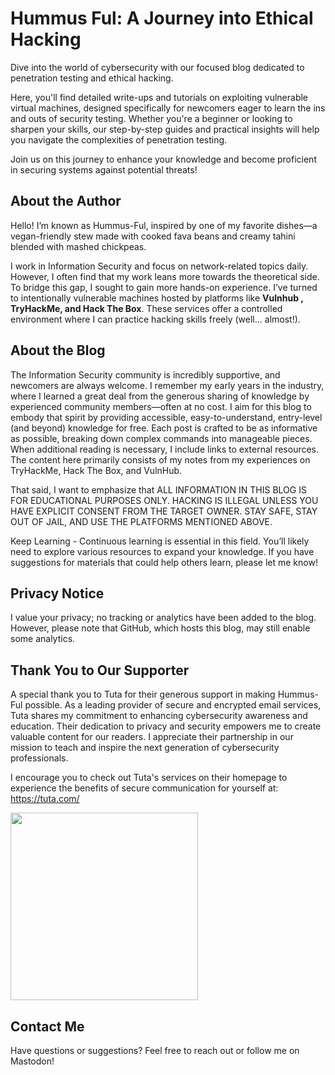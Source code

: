 # Hummus Ful: A Journey into Ethical Hacking
Dive into the world of cybersecurity with our focused blog dedicated to penetration testing and ethical hacking.

Here, you'll find detailed write-ups and tutorials on exploiting vulnerable virtual machines, designed specifically for newcomers eager to learn the ins and outs of security testing.
Whether you're a beginner or looking to sharpen your skills, our step-by-step guides and practical insights will help you navigate the complexities of penetration testing.

Join us on this journey to enhance your knowledge and become proficient in securing systems against potential threats!

## About the Author
Hello! I’m known as Hummus-Ful, inspired by one of my favorite dishes—a vegan-friendly stew made with cooked fava beans and creamy tahini blended with mashed chickpeas.

I work in Information Security and focus on network-related topics daily. However, I often find that my work leans more towards the theoretical side. To bridge this gap, I sought to gain more hands-on experience.
I’ve turned to intentionally vulnerable machines hosted by platforms like **Vulnhub , TryHackMe, and Hack The Box**. These services offer a controlled environment where I can practice hacking skills freely (well… almost!).

## About the Blog
The Information Security community is incredibly supportive, and newcomers are always welcome. I remember my early years in the industry, where I learned a great deal from the generous sharing of knowledge by experienced community members—often at no cost. I aim for this blog to embody that spirit by providing accessible, easy-to-understand, entry-level (and beyond) knowledge for free. Each post is crafted to be as informative as possible, breaking down complex commands into manageable pieces. When additional reading is necessary, I include links to external resources. The content here primarily consists of my notes from my experiences on TryHackMe, Hack The Box, and VulnHub.

That said, I want to emphasize that ALL INFORMATION IN THIS BLOG IS FOR EDUCATIONAL PURPOSES ONLY. HACKING IS ILLEGAL UNLESS YOU HAVE EXPLICIT CONSENT FROM THE TARGET OWNER. STAY SAFE, STAY OUT OF JAIL, AND USE THE PLATFORMS MENTIONED ABOVE.

Keep Learning - Continuous learning is essential in this field. You’ll likely need to explore various resources to expand your knowledge. If you have suggestions for materials that could help others learn, please let me know!

## Privacy Notice
I value your privacy; no tracking or analytics have been added to the blog. However, please note that GitHub, which hosts this blog, may still enable some analytics.

## Thank You to Our Supporter
A special thank you to Tuta for their generous support in making Hummus-Ful possible. As a leading provider of secure and encrypted email services, Tuta shares my commitment to enhancing cybersecurity awareness and education. Their dedication to privacy and security empowers me to create valuable content for our readers. I appreciate their partnership in our mission to teach and inspire the next generation of cybersecurity professionals.

I encourage you to check out Tuta's services on their homepage to experience the benefits of secure communication for yourself at: https://tuta.com/

<img src="https://tuta.com/assets/Logo_text.LuqsxYBF_Z2cigi2.webp" width="300">

## Contact Me
Have questions or suggestions? Feel free to reach out or follow me on Mastodon!


